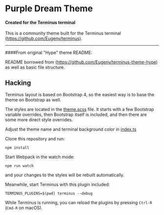 # Purple Dream Theme

#### Created for the Terminus terminal

This is a community theme built for the Terminus terminal (https://github.com/Eugeny/terminus).

---

####From original "Hype" theme README:

README borrowed from (https://github.com/Eugeny/terminus-theme-hype) as well as basic file structure.

## Hacking

Terminus layout is based on Bootstrap 4, so the easiest way is to base the theme on Bootstrap as well.

The styles are located in the [theme.scss](https://github.com/Eugeny/terminus-theme-hype/blob/master/src/theme.scss) file. It starts with a few Bootstrap variable overrides, then Bootstrap itself is included, and then there are some more direct style overrides.

Adjust the theme name and terminal background color in [index.ts](https://github.com/Eugeny/terminus-theme-hype/blob/master/src/index.ts)

Clone this repository and run:

```
npm install
```

Start Webpack in the watch mode:

```
npm run watch
```

and your changes to the styles will be rebuilt automatically.

Meanwhile, start Terminus with this plugin included:

```
TERMINUS_PLUGINS=$(pwd) terminus --debug
```

While Terminus is running, you can reload the plugins by pressing `Ctrl-R` (`Cmd-R` on macOS).

